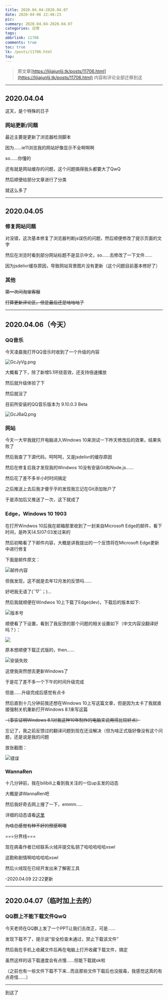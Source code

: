 ```yaml
---
title: 2020.04.04-2020.04.07
date: 2020-04-06 22:48:23
pic:
summary: 2020.04.04-2020.04.07
categories: 日常
tags:
abbrlink: 11706
comments: true
toc: true
lk: /posts/11706.html
top:
---
```

>原文章[https://lijiajunljj.tk/posts/11706.html](https://lijiajunljj.tk/posts/11706.html) 内容和评论全部迁移到这

---

## 2020.04.04

这天，是个特殊的日子


### 网站更新/问题

最近主要是更新了浏览器检测脚本

因为......ie11浏览我的网站好像显示不全啊啊啊

so......你懂的

还有就是网站缓存的问题，这个问题搞得我头都要大了QwQ

然后顺便给部分文章进行了分类

就这么多了

---

## 2020.04.05

### 修复网站问题

对没错，这次基本修复了浏览器判断js误伤的问题，然后顺便修改了提示页面的文字

然后在浏览时看到部分网站标题不是显示中文，so......去修改了一下文件......

因为jsdelivr缓存原因，导致网站背景图片没有更新（这个问题目前基本修好了）


### 其他

~~第一次问淘宝客服~~

~~打算更新评论区，但是最后还是咕咕咕了~~

---

## 2020.04.06（今天）

### QQ音乐

今天凌晨我打开QQ音乐时收到了一个升级的内容

![GcJyVg.png](https://pic.lijiakaijun.cyou/11706/GcJyVg.webp)

大概看了下，除了新增5.1环绕音效，还支持倍速播放

然后就升级体验了下

然后就没了

目前所安装的QQ音乐版本为 9.10.0.3 Beta

![GcJ6aQ.png](https://pic.lijiakaijun.cyou/11706/GcJ6aQ.webp)

### 网站

今天一大早我就打开电脑进入Windows 10来测试一下昨天修改后的效果，结果失败了

然后我查了下源代码，呵呵呵，又是jsdelivr的缓存原因

然后在修复后我才发现我的Windwos 10没有安装Git和Node.js......

然后花了差不多半小时时间搞定

之后推送上去后我才傻乎乎的发现我忘记在Git添加账户了

于是添加后又推送了一次，这下就成了


### Edge，Windows 10 1903

在打开Windwos 10后我在邮箱那里收到了一封来自Microsoft Edge的邮件，看下时间，是昨天(4.5)07:03发过来的

然后初略看了下邮件内容，大概是讲我提出的一个反馈将在Microsoft Edge更新中进行修复

下面是邮件原文：

![邮件内容](https://pic.lijiakaijun.cyou/11706/20200406232623.webp)

但我发现，这不就是去年12月发的反馈吗......

好吧我无语了(ˉ▽ˉ；)...

然后我就顺便在Windwos 10上下载了Edge(dev)，下载后的版本如下:

![版本号](https://pic.lijiakaijun.cyou/11706/20200406233028.webp)

顺便看了下设置，看到了我反馈的那个问题的相关设置如下（中文内容没翻译好吗？）：

![](https://pic.lijiakaijun.cyou/11706/20200406233247.webp)

原本想顺便下载正式版的，then......

![安装失败](https://pic.lijiakaijun.cyou/11706/20200406232911.webp)

这使我突然想去更新Windows了

于是花了差不多一个下午的时间升级完成

但是......升级完成后感觉有点卡

然后直到十几分钟前我还想在Windows 10上写这篇文章，但是因为太卡了我就直接强制关机重新打开Windows 8.1来写这篇

~~（事实证明Windows 8.1对我这种10年制作的电脑来说用得比较好点）~~

忘记了，我之前反馈过的翻译问题到现在还没解决（但为啥正式版好像没有这个问题，还是说是我的问题

放张截图：

![错误](https://pic.lijiakaijun.cyou/11706/20200406232826.webp)


### WannaRen

十几分钟前，我在bilibili上看到我关注的一位up主发的动态

大概是讲WannaRen吧

然后我好奇去网上搜了一下，emmm.....

详细的动态请看[这里](https://t.bilibili.com/375138893364546538)

~~为啥总感觉有种不好的预感啊喂~~

===分界线===

现在病毒作者已经联系火绒并提交私钥了哈哈哈哈哈xswl

这勘称剧情啊哈哈哈哈xswl

然后火绒现在已经开发出来了解密工具

-2020.04.09 22:22更新

---

## 2020.04.07（临时加上去的）


### QQ群上不能下载文件QwQ

今天老师在QQ群上发了一个PPT让我们去改正，可是......

发现下载不了，提示说“安全检查未通过，禁止下载该文件”

然后我在手机上收藏文件后再在电脑上打开收藏下载文件，搞定

虽然这样的话下载速度会有点慢......但能下载就ok啦

（之前也有一些文件下载不下来...而且那些文件下载后也没报毒，我感觉这真的有点奇怪......）

---

到这了